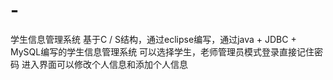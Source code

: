 # -
学生信息管理系统
基于C / S结构，通过eclipse编写，通过java + JDBC + MySQL编写的学生信息管理系统
可以选择学生，老师管理员模式登录直接记住密码
进入界面可以修改个人信息和添加个人信息


